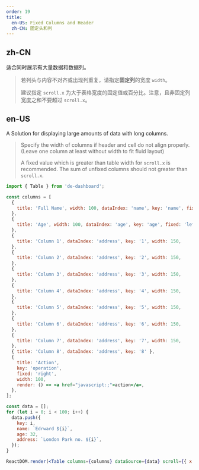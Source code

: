 ```yaml
---
order: 19
title:
  en-US: Fixed Columns and Header
  zh-CN: 固定头和列
---
```


## zh-CN

适合同时展示有大量数据和数据列。

> 若列头与内容不对齐或出现列重复，请指定**固定列**的宽度 `width`。
>
> 建议指定 `scroll.x` 为大于表格宽度的固定值或百分比。注意，且非固定列宽度之和不要超过 `scroll.x`。

## en-US

A Solution for displaying large amounts of data with long columns.

> Specify the width of columns if header and cell do not align properly. (Leave one column at least without width to fit fluid layout)
>
> A fixed value which is greater than table width for `scroll.x` is recommended. The sum of unfixed columns should not greater than `scroll.x`.

````jsx
import { Table } from 'de-dashboard';

const columns = [
  {
    title: 'Full Name', width: 100, dataIndex: 'name', key: 'name', fixed: 'left',
  },
  {
    title: 'Age', width: 100, dataIndex: 'age', key: 'age', fixed: 'left',
  },
  {
    title: 'Column 1', dataIndex: 'address', key: '1', width: 150,
  },
  {
    title: 'Column 2', dataIndex: 'address', key: '2', width: 150,
  },
  {
    title: 'Column 3', dataIndex: 'address', key: '3', width: 150,
  },
  {
    title: 'Column 4', dataIndex: 'address', key: '4', width: 150,
  },
  {
    title: 'Column 5', dataIndex: 'address', key: '5', width: 150,
  },
  {
    title: 'Column 6', dataIndex: 'address', key: '6', width: 150,
  },
  {
    title: 'Column 7', dataIndex: 'address', key: '7', width: 150,
  },
  { title: 'Column 8', dataIndex: 'address', key: '8' },
  {
    title: 'Action',
    key: 'operation',
    fixed: 'right',
    width: 100,
    render: () => <a href="javascript:;">action</a>,
  },
];

const data = [];
for (let i = 0; i < 100; i++) {
  data.push({
    key: i,
    name: `Edrward ${i}`,
    age: 32,
    address: `London Park no. ${i}`,
  });
}

ReactDOM.render(<Table columns={columns} dataSource={data} scroll={{ x: 1500, y: 300 }} />, mountNode);
````
